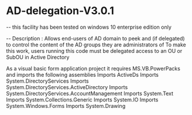 # AD-delegation-V3.0.1
-- this facility has been tested on windows 10 enterprise edition only 

-- Description : 
Allows end-users of AD domain to peek and (if delegated) to control the content of the AD groups they are administrators of
To make this work, users running this code must be delegated access to an OU or SubOU in Active Directory

As a visual basic form application project 
it requires MS.VB.PowerPacks
and imports the following assemblies 
Imports ActiveDs
Imports System.DirectoryServices
Imports System.DirectoryServices.ActiveDirectory
Imports System.DirectoryServices.AccountManagement
Imports System.Text
Imports System.Collections.Generic
Imports System.IO
Imports System.Windows.Forms
Imports System.Drawing
